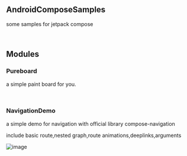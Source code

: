 ## AndroidComposeSamples

some samples for jetpack compose

<br>

## Modules

### Pureboard

a simple paint board for you.

<br>

### NavigationDemo

a simple demo for navigation with official library compose-navigation

include basic route,nested graph,route animations,deeplinks,arguments

![image](https://github.com/user-attachments/assets/26381349-3f59-4e10-a2ac-5db1e1b56ba9)

<br>

